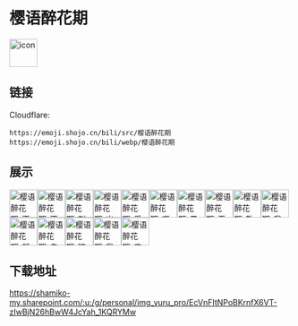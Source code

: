 # 樱语醉花期
<img src="https://emoji.shojo.cn/bili/src/樱语醉花期/icon.png" width="50" height="50" alt="icon">

## 链接
Cloudflare:
```
https://emoji.shojo.cn/bili/src/樱语醉花期
https://emoji.shojo.cn/bili/webp/樱语醉花期
```
## 展示
<img src="https://emoji.shojo.cn/bili/src/樱语醉花期/樱语醉花期-不对劲.png" width="50" height="50" alt="樱语醉花期-不对劲"><img src="https://emoji.shojo.cn/bili/src/樱语醉花期/樱语醉花期-不知道捏.png" width="50" height="50" alt="樱语醉花期-不知道捏"><img src="https://emoji.shojo.cn/bili/src/樱语醉花期/樱语醉花期-刺激.png" width="50" height="50" alt="樱语醉花期-刺激"><img src="https://emoji.shojo.cn/bili/src/樱语醉花期/樱语醉花期-出金了！.png" width="50" height="50" alt="樱语醉花期-出金了！"><img src="https://emoji.shojo.cn/bili/src/樱语醉花期/樱语醉花期-爱你~.png" width="50" height="50" alt="樱语醉花期-爱你~"><img src="https://emoji.shojo.cn/bili/src/樱语醉花期/樱语醉花期-嘲讽.png" width="50" height="50" alt="樱语醉花期-嘲讽"><img src="https://emoji.shojo.cn/bili/src/樱语醉花期/樱语醉花期-暴富.png" width="50" height="50" alt="樱语醉花期-暴富"><img src="https://emoji.shojo.cn/bili/src/樱语醉花期/樱语醉花期-干杯.png" width="50" height="50" alt="樱语醉花期-干杯"><img src="https://emoji.shojo.cn/bili/src/樱语醉花期/樱语醉花期-敬酒.png" width="50" height="50" alt="樱语醉花期-敬酒"><img src="https://emoji.shojo.cn/bili/src/樱语醉花期/樱语醉花期-我裂开了.png" width="50" height="50" alt="樱语醉花期-我裂开了"><img src="https://emoji.shojo.cn/bili/src/樱语醉花期/樱语醉花期-额.png" width="50" height="50" alt="樱语醉花期-额"><img src="https://emoji.shojo.cn/bili/src/樱语醉花期/樱语醉花期-自信.png" width="50" height="50" alt="樱语醉花期-自信"><img src="https://emoji.shojo.cn/bili/src/樱语醉花期/樱语醉花期-暗中观察.png" width="50" height="50" alt="樱语醉花期-暗中观察"><img src="https://emoji.shojo.cn/bili/src/樱语醉花期/樱语醉花期-我想开了.png" width="50" height="50" alt="樱语醉花期-我想开了"><img src="https://emoji.shojo.cn/bili/src/樱语醉花期/樱语醉花期-来来来.png" width="50" height="50" alt="樱语醉花期-来来来">

## 下载地址

https://shamiko-my.sharepoint.com/:u:/g/personal/img_yuru_pro/EcVnFItNPoBKrnfX6VT-zIwBjN26hBwW4JcYah_1KQRYMw
